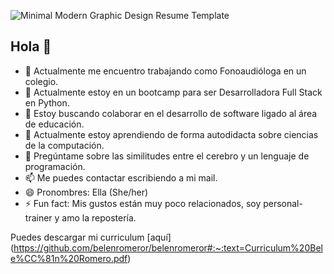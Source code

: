 ![Minimal Modern Graphic Design Resume Template](https://user-images.githubusercontent.com/130616410/232543936-ac4f170d-dbf9-4bed-a959-1b6996918107.jpg)


## Hola 👋



- 🔭 Actualmente me encuentro trabajando como Fonoaudióloga en un colegio.
- 🌱 Actualmente estoy en un bootcamp para ser Desarrolladora Full Stack en Python.
- 👯 Estoy buscando colaborar en el desarrollo de software ligado al área de educación.
- 🤔 Actualmente estoy aprendiendo de forma autodidacta sobre ciencias de la computación.
- 💬 Pregúntame sobre las similitudes entre el cerebro y un lenguaje de programación.
- 📫 Me puedes contactar escribiendo a mi mail.
- 😄 Pronombres: Ella (She/her)
- ⚡ Fun fact: Mis gustos están muy poco relacionados, soy personal-trainer y amo la repostería.

Puedes descargar mi curriculum [aquí] (https://github.com/belenromeror/belenromeror#:~:text=Curriculum%20Bele%CC%81n%20Romero.pdf)
